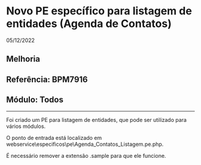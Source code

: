 # Novo PE específico para listagem de entidades (Agenda de Contatos)
05/12/2022
## Melhoria
## Referência: BPM7916
## Módulo: Todos
***

Foi criado um PE para listagem de entidades, que pode ser utilizado para vários módulos.

O ponto de entrada está localizado em webservice\especificos\pe\Agenda_Contatos_Listagem.pe.php.

É necessário remover a extensão .sample para que ele funcione.
